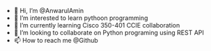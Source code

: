 - 👋 Hi, I’m @AnwarulAmin
- 👀 I’m interested to learn pythoon programming
- 🌱 I’m currently learning Cisco 350-401 CCIE collaboration
- 💞️ I’m looking to collaborate on Python programing using REST API
- 📫 How to reach me @Github


